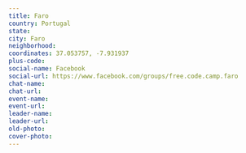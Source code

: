 ```yaml
---
title: Faro
country: Portugal
state: 
city: Faro
neighborhood: 
coordinates: 37.053757, -7.931937
plus-code:
social-name: Facebook
social-url: https://www.facebook.com/groups/free.code.camp.faro
chat-name:
chat-url:
event-name:
event-url:
leader-name:
leader-url:
old-photo: 
cover-photo:
---
```

